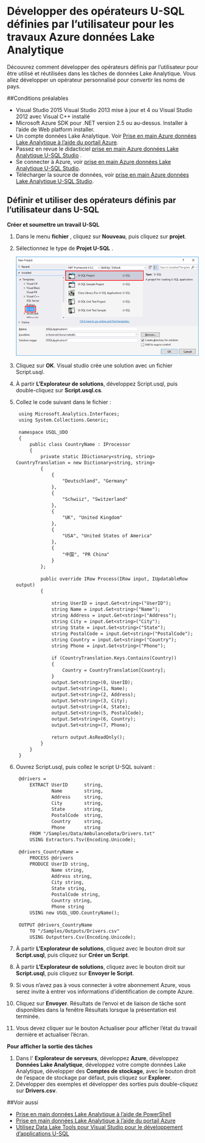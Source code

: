 <properties 
   pageTitle="Développer des opérateurs U-SQL définies par l’utilisateur pour les travaux Azure données Lake Analytique | Azure" 
   description="Découvrez comment développer des opérateurs définis par l’utilisateur pour être utilisé et réutilisées dans les tâches de données Lake Analytique. " 
   services="data-lake-analytics" 
   documentationCenter="" 
   authors="edmacauley" 
   manager="jhubbard" 
   editor="cgronlun"/>
 
<tags
   ms.service="data-lake-analytics"
   ms.devlang="na"
   ms.topic="article"
   ms.tgt_pltfrm="na"
   ms.workload="big-data" 
   ms.date="05/16/2016"
   ms.author="edmaca"/>


# <a name="develop-u-sql-user-defined-operators-for-azure-data-lake-analytics-jobs"></a>Développer des opérateurs U-SQL définies par l’utilisateur pour les travaux Azure données Lake Analytique

Découvrez comment développer des opérateurs définis par l’utilisateur pour être utilisé et réutilisées dans les tâches de données Lake Analytique. Vous allez développer un opérateur personnalisé pour convertir les noms de pays.

##<a name="prerequisites"></a>Conditions préalables

- Visual Studio 2015 Visual Studio 2013 mise à jour et 4 ou Visual Studio 2012 avec Visual C++ installé 
- Microsoft Azure SDK pour .NET version 2.5 ou au-dessus.  Installer à l’aide de Web platform installer.
- Un compte données Lake Analytique.  Voir [Prise en main Azure données Lake Analytique à l’aide du portail Azure](data-lake-analytics-get-started-portal.md).
- Passez en revue le didacticiel [prise en main Azure données Lake Analytique U-SQL Studio](data-lake-analytics-u-sql-get-started.md) .
- Se connecter à Azure, voir [prise en main Azure données Lake Analytique U-SQL Studio](data-lake-analytics-u-sql-get-started.md#connect-to-azure). 
- Télécharger la source de données, voir [prise en main Azure données Lake Analytique U-SQL Studio](data-lake-analytics-u-sql-get-started.md#upload-source-data-files). 

## <a name="define-and-use-user-defined-operator-in-u-sql"></a>Définir et utiliser des opérateurs définis par l’utilisateur dans U-SQL

**Créer et soumettre un travail U-SQL** 

1. Dans le menu **fichier** , cliquez sur **Nouveau**, puis cliquez sur **projet**.
2. Sélectionnez le type de **Projet U-SQL** .

    ![nouveau projet U-SQL Visual Studio](./media/data-lake-analytics-data-lake-tools-get-started/data-lake-analytics-data-lake-tools-new-project.png)

3. Cliquez sur **OK**. Visual studio crée une solution avec un fichier Script.usql.
4. À partir **L’Explorateur de solutions**, développez Script.usql, puis double-cliquez sur **Script.usql.cs**.
5. Collez le code suivant dans le fichier :

        using Microsoft.Analytics.Interfaces;
        using System.Collections.Generic;
        
        namespace USQL_UDO
        {
            public class CountryName : IProcessor
            {
                private static IDictionary<string, string> CountryTranslation = new Dictionary<string, string>
                {
                    {
                        "Deutschland", "Germany"
                    },
                    {
                        "Schwiiz", "Switzerland"
                    },
                    {
                        "UK", "United Kingdom"
                    },
                    {
                        "USA", "United States of America"
                    },
                    {
                        "中国", "PR China"
                    }
                };
        
                public override IRow Process(IRow input, IUpdatableRow output)
                {
        
                    string UserID = input.Get<string>("UserID");
                    string Name = input.Get<string>("Name");
                    string Address = input.Get<string>("Address");
                    string City = input.Get<string>("City");
                    string State = input.Get<string>("State");
                    string PostalCode = input.Get<string>("PostalCode");
                    string Country = input.Get<string>("Country");
                    string Phone = input.Get<string>("Phone");
        
                    if (CountryTranslation.Keys.Contains(Country))
                    {
                        Country = CountryTranslation[Country];
                    }
                    output.Set<string>(0, UserID);
                    output.Set<string>(1, Name);
                    output.Set<string>(2, Address);
                    output.Set<string>(3, City);
                    output.Set<string>(4, State);
                    output.Set<string>(5, PostalCode);
                    output.Set<string>(6, Country);
                    output.Set<string>(7, Phone);
        
                    return output.AsReadOnly();
                }
            }
        }

5. Ouvrez Script.usql, puis collez le script U-SQL suivant :

        @drivers =
            EXTRACT UserID      string,
                    Name        string,
                    Address     string,
                    City        string,
                    State       string,
                    PostalCode  string,
                    Country     string,
                    Phone       string
            FROM "/Samples/Data/AmbulanceData/Drivers.txt"
            USING Extractors.Tsv(Encoding.Unicode);
        
        @drivers_CountryName =
            PROCESS @drivers
            PRODUCE UserID string,
                    Name string,
                    Address string,
                    City string,
                    State string,
                    PostalCode string,
                    Country string,
                    Phone string
            USING new USQL_UDO.CountryName();    
        
        OUTPUT @drivers_CountryName
            TO "/Samples/Outputs/Drivers.csv"
            USING Outputters.Csv(Encoding.Unicode);

6. À partir **L’Explorateur de solutions**, cliquez avec le bouton droit sur **Script.usql**, puis cliquez sur **Créer un Script**.
6. À partir **L’Explorateur de solutions**, cliquez avec le bouton droit sur **Script.usql**, puis cliquez sur **Envoyer le Script**.
7. Si vous n’avez pas à vous connecter à votre abonnement Azure, vous serez invite à entrer vos informations d’identification de compte Azure.
7. Cliquez sur **Envoyer**. Résultats de l’envoi et de liaison de tâche sont disponibles dans la fenêtre Résultats lorsque la présentation est terminée.
8. Vous devez cliquer sur le bouton Actualiser pour afficher l’état du travail dernière et actualiser l’écran.

**Pour afficher la sortie des tâches**

1. Dans l' **Explorateur de serveurs**, développez **Azure**, développez **Données Lake Analytique**, développez votre compte données Lake Analytique, développer des **Comptes de stockage**, avec le bouton droit de l’espace de stockage par défaut, puis cliquez sur **Explorer**. 
2. Développer des exemples et développer des sorties puis double-cliquez sur **Drivers.csv**.


##<a name="see-also"></a>Voir aussi

- [Prise en main données Lake Analytique à l’aide de PowerShell](data-lake-analytics-get-started-powershell.md)
- [Prise en main données Lake Analytique à l’aide du portail Azure](data-lake-analytics-get-started-portal.md)
- [Utilisez Data Lake Tools pour Visual Studio pour le développement d’applications U-SQL](data-lake-analytics-data-lake-tools-get-started.md)

